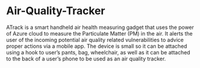 # Air-Quality-Tracker
ATrack is a smart handheld air health measuring gadget that uses the power of Azure cloud to measure the Particulate Matter (PM) in the air. It alerts the user of the incoming potential air quality related vulnerabilities to advice proper actions via a mobile app. The device is small so it can be attached using a hook to user’s pants, bag, wheelchair, as well as it can be attached to the back of a user’s phone to be used as an air quality tracker.
